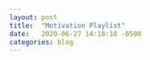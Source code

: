 ```yaml
---
layout: post
title:  "Motivation Playlist"
date:   2020-06-27 14:10:10 -0500
categories: blog
---
```

